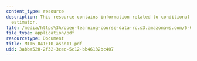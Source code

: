 ```yaml
---
content_type: resource
description: This resource contains information related to conditional expectation
  estimator.
file: /media/https%3A/open-learning-course-data-rc.s3.amazonaws.com/6-041-probabilistic-systems-analysis-and-applied-probability-fall-2010/3abba5202f323cec5c12bb46132bc407_MIT6_041F10_assn11.pdf
file_type: application/pdf
resourcetype: Document
title: MIT6_041F10_assn11.pdf
uid: 3abba520-2f32-3cec-5c12-bb46132bc407
---
```

